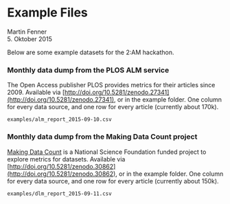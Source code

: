 # Example Files
Martin Fenner  
5. Oktober 2015  

Below are some example datasets for the 2:AM hackathon.

### Monthly data dump from the PLOS ALM service

The Open Access publisher PLOS provides metrics for their articles since 2009. Available via [http://doi.org/10.5281/zenodo.27341](http://doi.org/10.5281/zenodo.27341), or in the example folder. One column for every data source, and one row for every article (currently about 170k).

`examples/alm_report_2015-09-10.csv`

### Monthly data dump from the Making Data Count project

[Making Data Count](http://mdc.lagotto.io) is a National Science Foundation funded project to explore metrics for datasets. Available via [http://doi.org/10.5281/zenodo.30862](http://doi.org/10.5281/zenodo.30862), or in the example folder. One column for every data source, and one row for every article (currently about 150k).

`examples/dlm_report_2015-09-11.csv`
